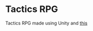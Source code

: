 # Tactics RPG

Tactics RPG made using Unity and [this](https://theliquidfire.com/2015/05/11/tactics-rpg-project-setup/)
